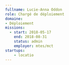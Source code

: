 ```yaml
---
fullname: Lucie-Anna Oddon
role: Chargé de déploiement
domaine:
- Déploiement
missions:
  - start: 2018-05-17
    end: 2018-08-31
    status: admin
    employer: mtes/mct
startups:
    - locatio
---
```

